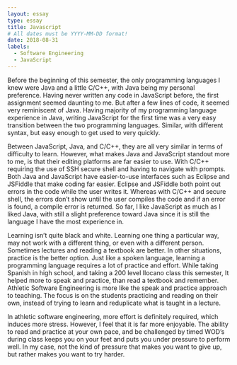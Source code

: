```yaml
---
layout: essay
type: essay
title: Javascript
# All dates must be YYYY-MM-DD format!
date: 2018-08-31
labels:
  - Software Engineering
  - JavaScript
---
```


Before the beginning of this semester, the only programming languages I knew were Java and a little C/C++, with Java being my personal preference. Having never written any code in JavaScript before, the first assignment seemed daunting to me. But after a few lines of code, it seemed very reminiscent of Java. Having majority of my programming language experience in Java, writing JavaScript for the first time was a very easy transition between the two programming languages. Similar, with different syntax, but easy enough to get used to very quickly.

Between JavaScript, Java, and C/C++, they are all very similar in terms of difficulty to learn. However, what makes Java and JavaScript standout more to me, is that their editing platforms are far easier to use. With C/C++ requiring the use of SSH secure shell and having to navigate with prompts. Both Java and JavaScript have easier-to-use interfaces such as Eclipse and JSFiddle that make coding far easier. Eclipse and JSFiddle both point out errors in the code while the user writes it. Whereas with C/C++ and secure shell, the errors don’t show until the user compiles the code and if an error is found, a compile error is returned. So far, I like JavaScript as much as I liked Java, with still a slight preference toward Java since it is still the language I have the most experience in. 

Learning isn’t quite black and white. Learning one thing a particular way, may not work with a different thing, or even with a different person. Sometimes lectures and reading a textbook are better. In other situations, practice is the better option. Just like a spoken language, learning a programming language requires a lot of practice and effort. While taking Spanish in high school, and taking a 200 level Ilocano class this semester, It helped more to speak and practice, than read a textbook and remember. Athletic Software Engineering is more like the speak and practice approach to teaching. The focus is on the students practicing and reading on their own, instead of trying to learn and reduplicate what is taught in a lecture. 

In athletic software engineering, more effort is definitely required, which induces more stress. However, I feel that it is far more enjoyable. The ability to read and practice at your own pace, and be challenged by timed WOD’s during class keeps you on your feet and puts you under pressure to perform well. In my case, not the kind of pressure that makes you want to give up, but rather makes you want to try harder.  
